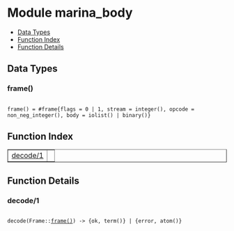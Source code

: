 

# Module marina_body #
* [Data Types](#types)
* [Function Index](#index)
* [Function Details](#functions)

<a name="types"></a>

## Data Types ##




### <a name="type-frame">frame()</a> ###


<pre><code>
frame() = #frame{flags = 0 | 1, stream = integer(), opcode = non_neg_integer(), body = iolist() | binary()}
</code></pre>

<a name="index"></a>

## Function Index ##


<table width="100%" border="1" cellspacing="0" cellpadding="2" summary="function index"><tr><td valign="top"><a href="#decode-1">decode/1</a></td><td></td></tr></table>


<a name="functions"></a>

## Function Details ##

<a name="decode-1"></a>

### decode/1 ###

<pre><code>
decode(Frame::<a href="#type-frame">frame()</a>) -&gt; {ok, term()} | {error, atom()}
</code></pre>
<br />

